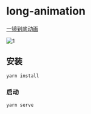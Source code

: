 # long-animation
[一镜到底动画](https://juejin.cn/post/6927211909938675720/)

![1](https://user-images.githubusercontent.com/26473539/158600846-6017923b-c42a-40e1-9dd8-36322cfe87c3.gif)

## 安装
```
yarn install
```

### 启动
```
yarn serve
```



